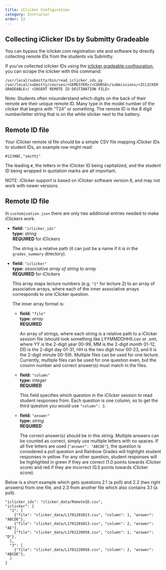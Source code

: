 ```yaml
---
title: iClicker Configuration
category: Instructor
order: 12
---
```



## Collecting iClicker IDs by Submitty Gradeable

You can bypass the iclicker.com registration site and software by
directly collecting remote IDs from the students via Submitty.

If you've collected iclicker IDs using the
[iclicker gradeable configuration](https://github.com/Submitty/Submitty/tree/master/more_autograding_examples/iclicker_upload/config),
you can scrape the iclicker with this command:

```
/usr/local/submitty/bin/read_iclicker_ids.py /var/local/submitty/courses/<SEMESTER>/<COURSE>/submissions/<ICLICKER GRADEABLE>/ <INSERT REMOTE ID DESTINATION FILE>
```

Note: Students often misunderstand which digits on the back of their
remote are their unique remote ID.  Many type in the model number of
the clicker that begins with "T24" or something.  The remote ID is the
8 digit number/letter string that is on the white sticker next to the
battery.


## Remote ID file

Your iClicker remote id file should be a simple CSV file mapping
iClicker IDs to student IDs, an example row might read:

```
#123ABC,"smithj"
```

The leading ``#``, the letters in the iClicker ID being capitalized, and
the student ID being wrapped in quotation marks are all important.

NOTE: iClicker support is based on iClicker software version 6, and may not
work with newer versions.



## Remote ID file

In `customization.json` there are only two additional entries needed to
make iClickers work.

* **field:** ``"iclicker_ids"``  
  **type:** _string_  
  **REQUIRED** for iClickers

  The string is a relative path (it can just be a name if it is in the
  `grades_summary` directory).

* **field:** ``"iclicker"``  
  **type:** _associative array of string to array_  
  **REQUIRED** for iClickers

  This array maps lecture numbers (e.g. ``"2"`` for lecture 2) to an array
  of associative arrays, where each of the inner associative arrays corresponds
  to one iClicker question.

  The inner array format is:

  * **field:** ``"file"``  
    **type:** _array_  
    **REQUIRED**

    An array of strings, where each string is a relative path to a iClicker session file 
   (should look something like LYYMMDDHHII.csv or .xml, where YY is the 2-digit year 00-99, 
    MM is the 2-digit month 01-12, DD is the 2-digit day 01-31, HH is the two digit hour 00-23, 
    and II is the 2-digit minute 00-59). Multiple files can be used for one lecture. Currently,
    multiple files can be used for one question even, but the column number and correct answer(s)
    must match in the files.

  * **field:** ``"column"``  
    **type:** _integer_  
    **REQUIRED**

    This field specifies which question in the iClicker session to read student responses from.
    Each question is one column, so to get the third question you would use ``"column": 3``.

  * **field:** ``"answer"``  
    **type:** _string_  
    **REQUIRED**

    The correct answer(s) should be in this string. Multiple answers can be counted as correct,
    simply use multiple letters with no spaces. If all five letters are used (``"answer": "ABCDE"``),
    the question is considered a poll question and Rainbow Grades will highlight student responses in
    yellow. For any other question, student responses will be highlighted in green if they are correct
    (1.0 points towards iClicker score) and red if they are incorrect (0.5 points towards iClicker score).


Below is a short example which gets questions 2.1 (a poll) and 2.2 (two right answers) from one file,
and 2.3 from another file which also contains 3.1 (a poll).


```     
"iclicker_ids": "clicker_data/RemoteID.csv",
"iclicker": {
  "2": [
    {"file": "clicker_data/L1701201013.csv", "column": 1, "answer": "ABCDE"},
    {"file": "clicker_data/L1701201013.csv", "column": 2, "answer": "AE"},
    {"file": "clicker_data/L1701220958.csv", "column": 1, "answer": "D"},
  ],     
  "3": [
    {"file": "clicker_data/L1701220958.csv", "column": 2, "answer": "ABCDE"},           
  ]
}
```

